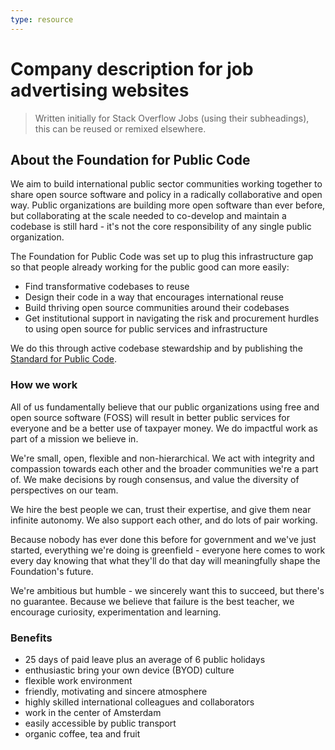 ```yaml
---
type: resource
---
```


# Company description for job advertising websites

> Written initially for Stack Overflow Jobs (using their subheadings), this can be reused or remixed elsewhere.

## About the Foundation for Public Code

We aim to build international public sector communities working together to share open source software and policy in a radically collaborative and open way. Public organizations are building more open software than ever before, but collaborating at the scale needed to co-develop and maintain a codebase is still hard - it's not the core responsibility of any single public organization.

The Foundation for Public Code was set up to plug this infrastructure gap so that people already working for the public good can more easily:

* Find transformative codebases to reuse
* Design their code in a way that encourages international reuse
* Build thriving open source communities around their codebases
* Get institutional support in navigating the risk and procurement hurdles to using open source for public services and infrastructure

We do this through active codebase stewardship and by publishing the [Standard for Public Code](https://standard.publiccode.net/).

### How we work

All of us fundamentally believe that our public organizations using free and open source software (FOSS) will result in better public services for everyone and be a better use of taxpayer money. We do impactful work as part of a mission we believe in.

We're small, open, flexible and non-hierarchical. We act with integrity and compassion towards each other and the broader communities we're a part of. We make decisions by rough consensus, and value the diversity of perspectives on our team.

We hire the best people we can, trust their expertise, and give them near infinite autonomy. We also support each other, and do lots of pair working.

Because nobody has ever done this before for government and we've just started, everything we're doing is greenfield - everyone here comes to work every day knowing that what they'll do that day will meaningfully shape the Foundation's future.

We're ambitious but humble - we sincerely want this to succeed, but there's no guarantee. Because we believe that failure is the best teacher, we encourage curiosity, experimentation and learning.

### Benefits

* 25 days of paid leave plus an average of 6 public holidays
* enthusiastic bring your own device (BYOD) culture
* flexible work environment
* friendly, motivating and sincere atmosphere
* highly skilled international colleagues and collaborators
* work in the center of Amsterdam
* easily accessible by public transport
* organic coffee, tea and fruit
